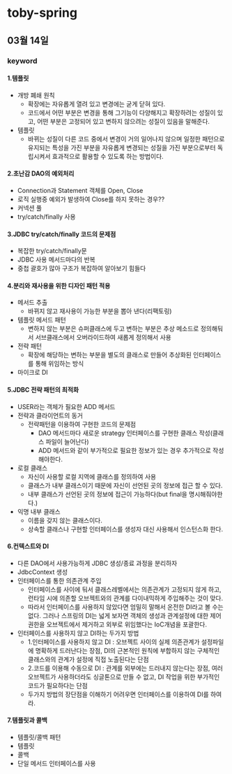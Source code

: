 # toby-spring

## 03월 14일

### keyword

#### 1.템플릿
- 개방 폐쇄 원칙
  - 확장에는 자유롭게 열려 있고 변경에는 굳게 닫혀 있다.
  - 코드에서 어떤 부분은 변경을 통해 그기능이 다양해지고 확장하려는 성질이 있고, 어떤 부분은 고정되어 있고 변하지 않으려는 성질이 있음을 말해준다.
- 템플릿
  - 바뀌는 성질이 다른 코드 중에서 변경이 거의 일어나지 않으며 일정한 패턴으로 유지되는 특성을 가진 부분을 자유롭게 변경되는 성질을 가진 부분으로부터 독립시켜서 효과적으로 활용할 수 있도록 하는 방법이다.

#### 2.초난감 DAO의 예외처리
- Connection과 Statement 객체를 Open, Close
- 로직 실행중 예외가 발생하여 Close를 하지 못하는 경우??
- 커넥션 풀
- try/catch/finally 사용

#### 3.JDBC try/catch/finally 코드의 문제점
- 복잡한 try/catch/finally문
- JDBC 사용 메서드마다의 반복
- 중첩 괄호가 많아 구조가 복잡하여 알아보기 힘들다

#### 4.분리와 재사용을 위한 디자인 패턴 적용
- 메서드 추출
  - 바뀌지 않고 재사용이 가능한 부분을 뽑아 낸다(리팩토링)
- 템플릿 메서드 패턴
  - 변하지 않는 부분은 슈퍼클래스에 두고 변하는 부분은 추상 메소드로 정의해둬서 서브클래스에서 오버라이드하여 새롭게 정의해서 사용
- 전략 패턴
  - 확장에 해당하는 변하는 부분을 별도의 클래스로 만들어 추상화된 인터페이스를 통해 위임하는 방식
- 마이크로 DI

#### 5.JDBC 전략 패턴의 최적화
- USER라는 객체가 필요한 ADD 메서드
- 전략과 클라이언트의 동거
  - 전략패턴을 이용하여 구현한 코드의 문제점
    - DAO 메서드마다 새로운 strategy 인터페이스를 구현한 클래스 작성(클래스 파일이 늘어난다)
    - ADD 메서드와 같이 부가적으로 필요한 정보가 있는 경우 추가적으로 작성 해야한다.
- 로컬 클래스
  - 자신이 사용할 로컬 지역에 클래스를 정의하여 사용
  - 클래스가 내부 클래스이기 때문에 자신이 선언된 곳의 정보에 접근 할 수 있다.
  - 내부 클래스가 선언된 곳의 정보에 접근이 가능하다(but final을 명시해줘야한다.)
- 익명 내부 클래스
  - 이름을 갖지 않는 클래스이다.
  - 상속할 클래스나 구현할 인터페이스를 생성자 대신 사용해서 인스턴스화 한다.

#### 6.컨텍스트와 DI
- 다른 DAO에서 사용가능하게 JDBC 생성/종료 과정을 분리하자
- JdbcContext 생성
- 인터페이스를 통한 의존관계 주입
  - 인터페이스를 사이에 둬서 클래스레벨에서는 의존관계가 고정되지 않게 하고, 런타임 시에 의존할 오브젝트와의 관계를 다이내믹하게 주입해주는 것이 맞다.
  - 따라서 인터페이스를 사용하지 않았다면 엄밀히 말해서 온전한 DI라고 볼 수는 없다. 그러나 스프링의 DI는 넓게 보자면 객체의 생성과 관계설정에 대한 제어권한을 오브젝트에서 제거하고 외부로 위임했다는 IoC개념을 포괄한다.
- 인터페이스를 사용하지 않고 DI하는 두가지 방법
  - 1.인터페이스를 사용하지 않고 DI : 오브젝트 사이의 실제 의존관계가 설정파일에 명확하게 드러난다는 장점, DI의 근본적인 원칙에 부합하지 않는 구체적인 클래스와의 관계가 설정에 직접 노출된다는 단점
  - 2.코드를 이용해 수동으로 DI : 관계를 외부에는 드러내지 않는다는 장점, 여러 오브젝트가 사용하더라도 싱글톤으로 만들 수 없고, DI 작업을 위한 부가적인 코드가 필요하다는 단점
  - 두가지 방법의 장단점을 이해하기 어려우면 인터페이스를 이용하여 DI를 하여라.

#### 7.템플릿과 콜백
- 템플릿/콜백 패턴
- 템플릿
- 콜백
- 단일 메서드 인터페이스를 사용


